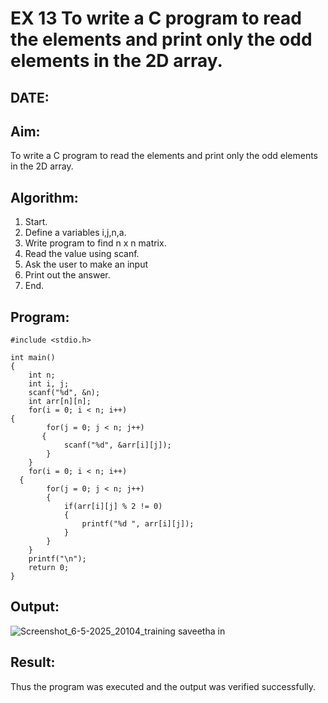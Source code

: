 # EX 13 To write a C program to read the elements and print only the odd elements in the 2D array.
## DATE:
## Aim:
To write a C program to read the elements and print only the odd elements in the 2D array.

## Algorithm:
1. Start. 
2. Define a variables i,j,n,a. 
3. Write program to find n x n matrix. 
4. Read the value using scanf. 
5. Ask the user to make an input 
6. Print out the answer. 
7. End.  

## Program:
```
#include <stdio.h>

int main()
{
    int n;
    int i, j;
    scanf("%d", &n);
    int arr[n][n]; 
    for(i = 0; i < n; i++)
{
        for(j = 0; j < n; j++)
       {
            scanf("%d", &arr[i][j]);
        }
    }
    for(i = 0; i < n; i++)
  {
        for(j = 0; j < n; j++)
        {
            if(arr[i][j] % 2 != 0)
            {
                printf("%d ", arr[i][j]);
            }
        }
    }
    printf("\n");
    return 0;
}
```
## Output:
![Screenshot_6-5-2025_20104_training saveetha in](https://github.com/user-attachments/assets/e795d09e-a6f2-4897-ab9a-2a213294ed03)


## Result:
Thus the program was executed and the output was verified successfully.
